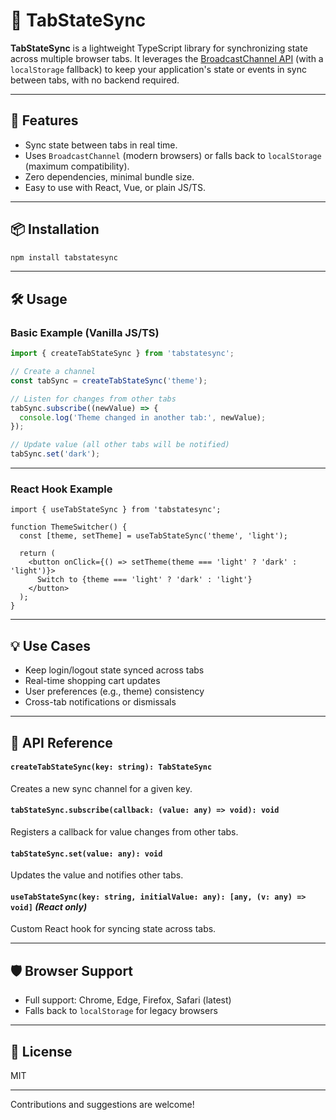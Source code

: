 # 🧩 TabStateSync

**TabStateSync** is a lightweight TypeScript library for synchronizing state across multiple browser tabs.
It leverages the [BroadcastChannel API](https://developer.mozilla.org/en-US/docs/Web/API/Broadcast_Channel_API) (with a `localStorage` fallback) to keep your application's state or events in sync between tabs, with no backend required.

---

## 🚀 Features

* Sync state between tabs in real time.
* Uses `BroadcastChannel` (modern browsers) or falls back to `localStorage` (maximum compatibility).
* Zero dependencies, minimal bundle size.
* Easy to use with React, Vue, or plain JS/TS.

---

## 📦 Installation

```bash
npm install tabstatesync
```

---

## 🛠️ Usage

### Basic Example (Vanilla JS/TS)

```ts
import { createTabStateSync } from 'tabstatesync';

// Create a channel
const tabSync = createTabStateSync('theme');

// Listen for changes from other tabs
tabSync.subscribe((newValue) => {
  console.log('Theme changed in another tab:', newValue);
});

// Update value (all other tabs will be notified)
tabSync.set('dark');
```

---

### React Hook Example

```tsx
import { useTabStateSync } from 'tabstatesync';

function ThemeSwitcher() {
  const [theme, setTheme] = useTabStateSync('theme', 'light');
  
  return (
    <button onClick={() => setTheme(theme === 'light' ? 'dark' : 'light')}>
      Switch to {theme === 'light' ? 'dark' : 'light'}
    </button>
  );
}
```

---

## 💡 Use Cases

* Keep login/logout state synced across tabs
* Real-time shopping cart updates
* User preferences (e.g., theme) consistency
* Cross-tab notifications or dismissals

---

## 📝 API Reference

#### `createTabStateSync(key: string): TabStateSync`

Creates a new sync channel for a given key.

#### `tabStateSync.subscribe(callback: (value: any) => void): void`

Registers a callback for value changes from other tabs.

#### `tabStateSync.set(value: any): void`

Updates the value and notifies other tabs.

#### `useTabStateSync(key: string, initialValue: any): [any, (v: any) => void]` *(React only)*

Custom React hook for syncing state across tabs.

---

## 🛡️ Browser Support

* Full support: Chrome, Edge, Firefox, Safari (latest)
* Falls back to `localStorage` for legacy browsers

---

## 📄 License

MIT

---

Contributions and suggestions are welcome!
